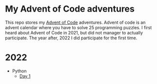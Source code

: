 # My Advent of Code adventures

This repo stores my [Advent of Code](https://adventofcode.com/) adventures. Advent of code is an advent calendar where you have to solve 25 programming puzzles. I first heard about Advent of Code in 2021, but did not manager to actually participate. The year after, 2022 I did participate for the first time.

# 2022

* Python
    * [Day 1](advent-of-code/tree/main/python/aoc/puzzles/2022/day_1)


